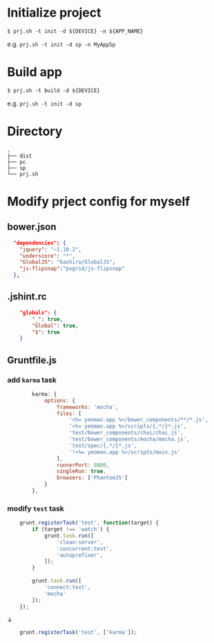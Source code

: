 # Initialize project

```shell
$ prj.sh -t init -d ${DEVICE} -n ${APP_NAME}
```

e.g. `prj.sh -t init -d sp -n MyAppSp`

# Build app

```shell
$ prj.sh -t build -d ${DEVICE}
```

e.g. `prj.sh -t init -d sp`

# Directory

    .
    ├── dist
    ├── pc
    ├── sp
    └── prj.sh

# Modify prject config for myself

## bower.json

```json
  "dependencies": {
    "jquery": "~1.10.2",
    "underscore": "*",
    "GlobalJS": "kashiro/GlobalJS",
    "js-flipsnap":"pxgrid/js-flipsnap"
  },
```

## .jshint.rc

```json
    "globals": {
        "_": true,
        "Global": true,
        "$": true
    }
```

## Gruntfile.js

### add `karma` task

```javascript
        karma: {
            options: {
                frameworks: 'mocha',
                files: [
                    '<%= yeoman.app %>/bower_components/**/*.js',
                    '<%= yeoman.app %>/scripts/{,*/}*.js',
                    'test/bower_components/chai/chai.js',
                    'test/bower_components/mocha/mocha.js',
                    'test/spec/{,*/}*.js',
                    '!<%= yeoman.app %>/scripts/main.js'
                ],
                runnerPort: 8080,
                singleRun: true,
                browsers: ['PhantomJS']
            }
        },
```

### modify `test` task

```javascript
    grunt.registerTask('test', function(target) {
        if (target !== 'watch') {
            grunt.task.run([
                'clean:server',
                'concurrent:test',
                'autoprefixer',
            ]);
        }
    
        grunt.task.run([
            'connect:test',
            'mocha'
        ]);
    });
```

↓

```javascript
    grunt.registerTask('test', ['karma']);
```
